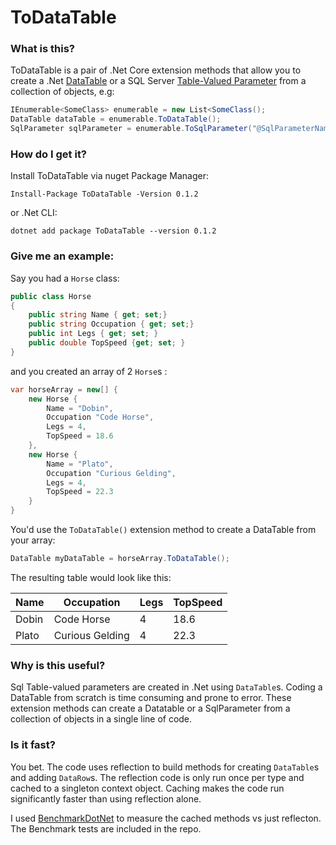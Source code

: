 # ToDataTable

### What is this?

ToDataTable is a pair of .Net Core extension methods that allow you to create a .Net [DataTable](https://docs.microsoft.com/en-us/dotnet/api/system.data.datatable?view=netframework-4.8) or a SQL Server [Table-Valued Parameter](https://docs.microsoft.com/en-us/dotnet/framework/data/adonet/sql/table-valued-parameters) from a collection of objects, e.g:

```csharp
IEnumerable<SomeClass> enumerable = new List<SomeClass();
DataTable dataTable = enumerable.ToDataTable();
SqlParameter sqlParameter = enumerable.ToSqlParameter("@SqlParameterName","SqlUserDefinedDataTypeName")
```

### How do I get it?

Install ToDataTable via nuget Package Manager:
```
Install-Package ToDataTable -Version 0.1.2
```

or .Net CLI:
```
dotnet add package ToDataTable --version 0.1.2
```

### Give me an example:

Say you had a `Horse` class:

```csharp
public class Horse
{
    public string Name { get; set;}
    public string Occupation { get; set;}
    public int Legs { get; set; }
    public double TopSpeed {get; set; }
}
```

and you created an array of 2 `Horse`s :

```csharp
var horseArray = new[] {
    new Horse {
	    Name = "Dobin",
	    Occupation "Code Horse",
	    Legs = 4,
	    TopSpeed = 18.6
    },
    new Horse {
	    Name = "Plato",
	    Occupation "Curious Gelding",
	    Legs = 4,
	    TopSpeed = 22.3
    }
}
```

You'd use the `ToDataTable()` extension method to create a DataTable from your array:

```csharp
DataTable myDataTable = horseArray.ToDataTable();
```

The resulting table would look like this:

|Name|Occupation|Legs|TopSpeed|
|--|--|--|--|
|Dobin|Code Horse|4|18.6|
|Plato|Curious Gelding|4|22.3|

### Why is this useful?

Sql Table-valued parameters are created in .Net using `DataTable`s. Coding a DataTable from scratch is time consuming and prone to error. These extension methods can create a Datatable or a SqlParameter from a collection of objects in a single line of code. 

### Is it fast?

You bet. The code uses reflection to build methods for creating  `DataTable`s and adding `DataRow`s. The reflection code is only run once per type and  cached to a singleton context object. Caching makes the code run significantly faster than using reflection alone. 

I used [BenchmarkDotNet](https://github.com/dotnet/BenchmarkDotNet) to measure the cached methods vs just reflecton. The Benchmark tests are included in the repo.
